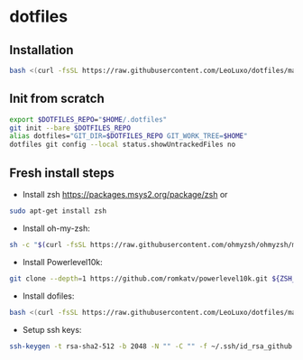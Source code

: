 # dotfiles

## Installation
```bash
bash <(curl -fsSL https://raw.githubusercontent.com/LeoLuxo/dotfiles/main/bootstrap.sh)
```


## Init from scratch
```bash
export $DOTFILES_REPO="$HOME/.dotfiles"
git init --bare $DOTFILES_REPO
alias dotfiles="GIT_DIR=$DOTFILES_REPO GIT_WORK_TREE=$HOME"
dotfiles git config --local status.showUntrackedFiles no
```


## Fresh install steps
- Install zsh
https://packages.msys2.org/package/zsh
or
```bash
sudo apt-get install zsh
```

- Install oh-my-zsh:
```bash
sh -c "$(curl -fsSL https://raw.githubusercontent.com/ohmyzsh/ohmyzsh/master/tools/install.sh)"
```

- Install Powerlevel10k:
```bash
git clone --depth=1 https://github.com/romkatv/powerlevel10k.git ${ZSH_CUSTOM:-$HOME/.oh-my-zsh/custom}/themes/powerlevel10k
```

- Install dofiles:
```bash
bash <(curl -fsSL https://raw.githubusercontent.com/LeoLuxo/dotfiles/main/bootstrap.sh)
```

- Setup ssh keys:
```bash
ssh-keygen -t rsa-sha2-512 -b 2048 -N "" -C "" -f ~/.ssh/id_rsa_github
```
